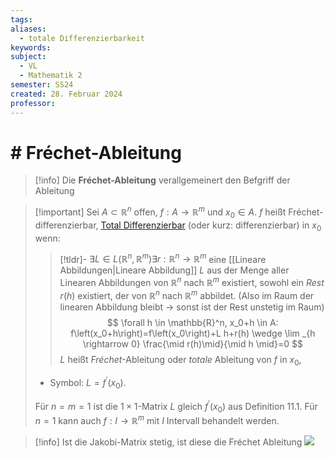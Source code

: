 ```yaml
---
tags: 
aliases:
  - totale Differenzierbarkeit
keywords: 
subject:
  - VL
  - Mathematik 2
semester: SS24
created: 28. Februar 2024
professor:
---
```

 

# # Fréchet-Ableitung

> [!info] Die **Fréchet-Ableitung** verallgemeinert den Befgriff der Ableitung



> [!important] Sei $A \subset \mathbb{R}^n$ offen, $f: A \rightarrow \mathbb{R}^m$ und $x_0 \in A$.
> $f$ heißt Fréchet-differenzierbar, [Total Differenzierbar](Total%20Differenzierbar.md) (oder kurz: differenzierbar) in $x_{0}$ wenn: 
> > [!tldr]- $\exists L \in L\left(\mathbb{R}^n, \mathbb{R}^m\right) \exists r: \mathbb{R}^n \rightarrow \mathbb{R}^m$
> > eine [[Lineare Abbildungen|Lineare Abbildung]] $L$ aus der Menge aller Linearen Abbildungen von $\mathbb{R}^n$ nach $\mathbb{R}^m$ existiert, sowohl ein *Rest* $r(h)$ existiert, der von $\mathbb{R}^n$ nach $\mathbb{R}^m$ abbildet.
> > (Also im Raum der linearen Abbildung bleibt $\to$ sonst ist der Rest unstetig im Raum)
> $$
\forall h \in \mathbb{R}^n, x_0+h \in A: f\left(x_0+h\right)=f\left(x_0\right)+L h+r(h) \wedge \lim _{h \rightarrow 0} \frac{\mid r(h)\mid}{\mid h \mid}=0
> $$
> $L$ heißt *Fréchet*-Ableitung oder *totale* Ableitung von $f$ in $x_0$,
> - Symbol: $L=f^{\prime}(x_{0})$.
> 
> Für $n=m=1$ ist die $1 \times 1$-Matrix $L$ gleich $f^{\prime}\left(x_0\right)$ aus Definition 11.1. Für $n=1$ kann auch $f: I \rightarrow \mathbb{R}^m$ mit $I$ Intervall behandelt werden.



> [!info] Ist die Jakobi-Matrix stetig, ist diese die Fréchet Ableitung
> ![](assets/{733DBA99-ECBB-4208-8740-4BB2A98D829C}.png)